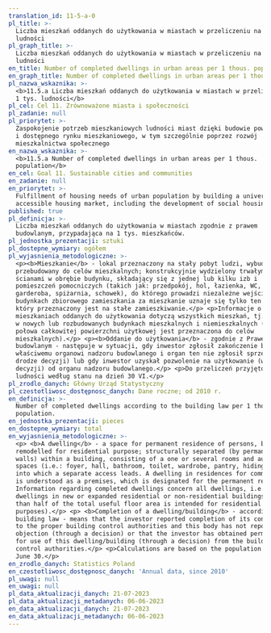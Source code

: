 ```yaml
---
translation_id: 11-5-a-0
pl_title: >-
  Liczba mieszkań oddanych do użytkowania w miastach w przeliczeniu na 1 tys.
  ludności
pl_graph_title: >-
  Liczba mieszkań oddanych do użytkowania w miastach w przeliczeniu na 1 tys.
  ludności
en_title: Number of completed dwellings in urban areas per 1 thous. population
en_graph_title: Number of completed dwellings in urban areas per 1 thous. population
pl_nazwa_wskaznika: >-
  <b>11.5.a Liczba mieszkań oddanych do użytkowania w miastach w przeliczeniu na
  1 tys. ludności</b>
pl_cel: Cel 11. Zrównoważone miasta i społeczności
pl_zadanie: null
pl_priorytet: >-
  Zaspokojenie potrzeb mieszkaniowych ludności miast dzięki budowie powszechnego
  i dostępnego rynku mieszkaniowego, w tym szczególnie poprzez rozwój
  mieszkalnictwa społecznego
en_nazwa_wskaznika: >-
  <b>11.5.a Number of completed dwellings in urban areas per 1 thous.
  population</b>
en_cel: Goal 11. Sustainable cities and communities
en_zadanie: null
en_priorytet: >-
  Fulfillment of housing needs of urban population by building a universal and
  accessible housing market, including the development of social housing
published: true
pl_definicja: >-
  Liczba mieszkań oddanych do użytkowania w miastach zgodnie z prawem
  budowlanym, przypadająca na 1 tys. mieszkańców.
pl_jednostka_prezentacji: sztuki
pl_dostepne_wymiary: ogółem
pl_wyjasnienia_metodologiczne: >-
  <p><b>Mieszkanie</b> - lokal przeznaczony na stały pobyt ludzi, wybudowany lub
  przebudowany do celów mieszkalnych; konstrukcyjnie wydzielony trwałymi
  ścianami w obrębie budynku, składający się z jednej lub kilku izb i
  pomieszczeń pomocniczych (takich jak: przedpokój, hol, łazienka, WC,
  garderoba, spiżarnia, schowek), do którego prowadzi niezależne wejście. W
  budynkach zbiorowego zamieszkania za mieszkanie uznaje się tylko ten lokal,
  który przeznaczony jest na stałe zamieszkiwanie.</p> <p>Informacje o
  mieszkaniach oddanych do użytkowania dotyczą wszystkich mieszkań, tj. mieszkań
  w nowych lub rozbudowanych budynkach mieszkalnych i niemieszkalnych (mniej niż
  połowa całkowitej powierzchni użytkowej jest przeznaczona do celów
  mieszkalnych).</p> <p><b>Oddanie do użytkowania</b> - zgodnie z Prawem
  budowlanym - następuje w sytuacji, gdy inwestor zgłosił zakończenie budowy
  właściwemu organowi nadzoru budowlanego i organ ten nie zgłosił sprzeciwu (w
  drodze decyzji) lub gdy inwestor uzyskał pozwolenie na użytkowanie (w drodze
  decyzji) od organu nadzoru budowlanego.</p> <p>Do przeliczeń przyjęto liczbę
  ludności według stanu na dzień 30 VI.</p>
pl_zrodlo_danych: Główny Urząd Statystyczny
pl_czestotliwosc_dostępnosc_danych: Dane roczne; od 2010 r.
en_definicja: >-
  Number of completed dwellings according to the building law per 1 thous.
  population.
en_jednostka_prezentacji: pieces
en_dostepne_wymiary: total
en_wyjasnienia_metodologiczne: >-
  <p> <b>A dwelling</b> - a space for permanent residence of persons, built or
  remodelled for residential purpose; structurally separated (by permanent
  walls) within a building, consisting of a one or several rooms and auxiliary
  spaces (i.e.: foyer, hall, bathroom, toilet, wardrobe, pantry, hiding place),
  into which a separate access leads. A dwelling in residences for communities
  is understood as a premises, which is designated for the permanent residence.
  Information regarding completed dwellings concern all dwellings, i.e.
  dwellings in new or expanded residential or non-residential buildings (less
  than half of the total useful floor area is intended for residential
  purposes).</p> <p> <b>Completion of a dwelling/building</b> - according to the
  building law - means that the investor reported completion of its construction
  to the proper building control authorities and this body has not reported an
  objection (through a decision) or that the investor has obtained permission
  for use of this dwelling/building (through a decision) from the building
  control authorities.</p> <p>Calculations are based on the population as of
  June 30.</p>
en_zrodlo_danych: Statistics Poland
en_czestotliwosc_dostępnosc_danych: 'Annual data, since 2010'
pl_uwagi: null
en_uwagi: null
pl_data_aktualizacji_danych: 21-07-2023
pl_data_aktualizacji_metadanych: 06-06-2023
en_data_aktualizacji_danych: 21-07-2023
en_data_aktualizacji_metadanych: 06-06-2023
---
```

